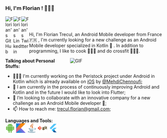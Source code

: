 ### Hi, I'm Florian ! 🧑🏻‍💻

<a href="https://github.com/FlorianTrecul">
  <img align="left" alt="Florian's GitHub" width="25px" src="https://cdn.jsdelivr.net/npm/simple-icons@v3/icons/github.svg" />
</a>
<a href="https://www.linkedin.com/in/floriantrecul">
  <img align="left" alt="Florian's Linkedin" width="25px" src="https://cdn.jsdelivr.net/npm/simple-icons@v3/icons/linkedin.svg" />
</a>
<a href="https://twitter.com/FlorianTrecul">
  <img align="left" alt="Florian's Twitter" width="25px" src="https://cdn.jsdelivr.net/npm/simple-icons@v3/icons/twitter.svg" />
</a>

<br />
<br />

Hi, I'm Florian Trecul, an Android Mobile developer from France 🇫🇷 , I'm currently looking for a new challenge as an Android Mobile developer specialized in Kotlin 💼 . In addition to programming, I like to cook 👨🏻‍🍳 and do crossfit 🏋🏻‍♂️.

<img align="right" alt="GIF" src="https://media.giphy.com/media/Y4bzv6DYbYzy8jDnoW/giphy.gif" width="300px" />
<!-- <img align="right" alt="GIF" src="https://media.giphy.com/media/dxODB9UE879RDqAh3o/giphy.gif" width="280px" /> -->

**Talking about Personal Stuffs:**
- 🧑🏻‍💻 I'm currently working on the Peristock project under Android in Kotlin which is already available on [iOS](https://apps.apple.com/fr/app/peristock/id1409389244) by [@MehdiChennoufi](https://github.com/MehdiChennoufi);
- 🌱 I am currently in the process of continuously improving Android and Kotlin and in the future I would like to look into Flutter;
- 👯 I’m looking to collaborate with an innovative company for a new challenge as an Android Mobile developer 🤝;
- 📫 How to reach me: trecul.florian@gmail.com;

**Languages and Tools:**  
<code><img height="30" src="https://raw.githubusercontent.com/github/explore/80688e429a7d4ef2fca1e82350fe8e3517d3494d/topics/android/android.png"></code>
<code><img height="30" src="https://raw.githubusercontent.com/github/explore/80688e429a7d4ef2fca1e82350fe8e3517d3494d/topics/kotlin/kotlin.png"></code>
<code><img height="30" src="https://raw.githubusercontent.com/github/explore/80688e429a7d4ef2fca1e82350fe8e3517d3494d/topics/java/java.png"></code>
<code><img height="30" src="https://raw.githubusercontent.com/github/explore/5c058a388828bb5fde0bcafd4bc867b5bb3f26f3/topics/git/git.png"></code>
<code><img height="30" src="https://raw.githubusercontent.com/github/explore/80688e429a7d4ef2fca1e82350fe8e3517d3494d/topics/flutter/flutter.png"></code>

<!--
**FlorianTrecul/FlorianTrecul** is a ✨ _special_ ✨ repository because its `README.md` (this file) appears on your GitHub profile.

Here are some ideas to get you started:

- 🔭 I’m currently working on ...
- 🌱 I’m currently learning ...
- 👯 I’m looking to collaborate on ...
- 🤔 I’m looking for help with ...
- 💬 Ask me about ...
- 📫 How to reach me: ...
- 😄 Pronouns: ...
- ⚡ Fun fact: ...
-->
